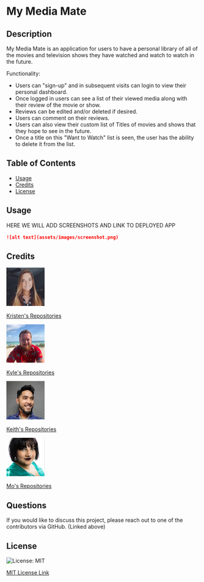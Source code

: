 # My Media Mate

## Description

My Media Mate is an application for users to have a personal library of all of the movies and television shows they have watched and watch to watch in the future.

Functionality:

- Users can "sign-up" and in subsequent visits can login to view their personal dashboard.
- Once logged in users can see a list of their viewed media along with their review of the movie or show.
- Reviews can be edited and/or deleted if desired.
- Users can comment on their reviews.
- Users can also view their custom list of Titles of movies and shows that they hope to see in the future.
- Once a title on this "Want to Watch" list is seen, the user has the ability to delete it from the list.

## Table of Contents

- [Usage](#usage)
- [Credits](#credits)
- [License](#license)

## Usage

HERE WE WILL ADD SCREENSHOTS AND LINK TO DEPLOYED APP

```md
![alt text](assets/images/screenshot.png)
```

## Credits

![Alt text](/Public/assets/Kristen.jpeg?raw=true "Kristen Picard")

[Kristen's Repositories](https://github.com/kristenpicard)

![Alt text](/Public/assets/Kyle.png?raw=true "Kyle Euman")

[Kyle's Repositories](https://github.com/KyleEuman)

![Alt text](/Public/assets/Keith.jpeg?raw=true "Keith Tatad")

[Keith's Repositories](https://github.com/ktatad)

![Alt text](/Public/assets/Mo.png?raw=true "Mo Ager")

[Mo's Repositories](https://github.com/moagermo)

## Questions

If you would like to discuss this project, please reach out to one of the contributors via GitHub. (Linked above)

## License

![License: MIT](https://img.shields.io/badge/License-MIT-yellow.svg)

[MIT License Link](https://spdx.org/licenses/MIT.html)
